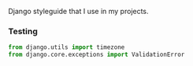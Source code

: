 Django styleguide that I use in my projects.
### Testing


```python
from django.utils import timezone
from django.core.exceptions import ValidationError
```
